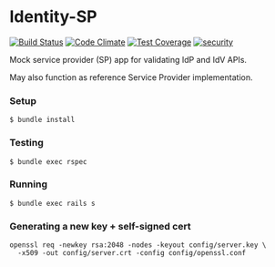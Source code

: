 Identity-SP
===========
[![Build Status](https://travis-ci.org/18F/identity-sp.svg?branch=master)](https://travis-ci.org/18F/identity-sp)
[![Code Climate](https://codeclimate.com/github/18F/identity-sp/badges/gpa.svg)](https://codeclimate.com/github/18F/identity-sp)
[![Test Coverage](https://codeclimate.com/github/18F/identity-sp/badges/coverage.svg)](https://codeclimate.com/github/18F/identity-sp/coverage)
[![security](https://hakiri.io/github/18F/identity-sp/master.svg)](https://hakiri.io/github/18F/identity-sp/master)

Mock service provider (SP) app for validating IdP and IdV APIs.

May also function as reference Service Provider implementation.

### Setup

    $ bundle install

### Testing

    $ bundle exec rspec

### Running

    $ bundle exec rails s

### Generating a new key + self-signed cert

    openssl req -newkey rsa:2048 -nodes -keyout config/server.key \
      -x509 -out config/server.crt -config config/openssl.conf
